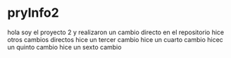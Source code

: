 # pryInfo2


hola soy el proyecto 2 y realizaron un cambio directo en el repositorio
hice otros cambios directos
hice un tercer cambio
hice un cuarto cambio
hicec un quinto cambio
hice un sexto cambio
